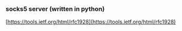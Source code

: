 
### socks5 server (written in python)

[https://tools.ietf.org/html/rfc1928](https://tools.ietf.org/html/rfc1928)